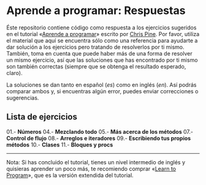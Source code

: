 
Aprende a programar: Respuestas
===============================

Éste repositorio contiene código como respuesta a los ejercicios sugeridos en el tutorial «[Aprende a programar][1]» escrito por [Chris Pine][2]. Por favor, utiliza el material que aquí se encuentra sólo como una referencia para ayudarte a dar solución a los ejercicios pero tratando de resolverlos por ti mismo. También, toma en cuenta que puede haber más de una forma de resolver un mismo ejercicio, así que las soluciones que has encontrado por ti mismo son también correctas (siempre que se obtenga el resultado esperado, claro).

La soluciones se dan tanto en español (_es_) como en inglés (_en_). Así podrás comparar ambos y, si encuentras algún error, puedes enviar correcciones o sugerencias.

Lista de ejercicios
-------------------

 01.- **Números**
 04.- **Mezclando todo**
 05.- **Más acerca de los métodos**
 07.- **Control de flujo**
 08.- **Arreglos e iteradores**
 09.- **Escribiendo tus propios métodos**
 10.- **Clases**
 11.- **Bloques y procs**

---
Nota: Si has concluido el tutorial, tienes un nivel intermedio de inglés y quisieras aprender un poco más, te recomiendo comprar «[Learn to Program][3]», que es la versión extendida del tutorial.


  [1]: http://goo.gl/3UcZi
  [2]: http://pine.fm/
  [3]: http://pragprog.com/book/ltp2/learn-to-program
